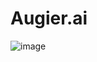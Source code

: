 # Augier.ai

![image](https://github.com/Augier-ai/.github/assets/2094850/fa688a9c-bbb0-455a-8203-3161143bed8a)

